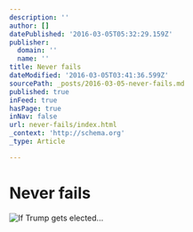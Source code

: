 ```yaml
---
description: ''
author: []
datePublished: '2016-03-05T05:32:29.159Z'
publisher:
  domain: ''
  name: ''
title: Never fails
dateModified: '2016-03-05T03:41:36.599Z'
sourcePath: _posts/2016-03-05-never-fails.md
published: true
inFeed: true
hasPage: true
inNav: false
url: never-fails/index.html
_context: 'http://schema.org'
_type: Article

---
```

# Never fails
![If Trump gets elected&period;&period;&period;](https://pbs.twimg.com/media/CcwPkITWAAE5ddr.jpg:large)